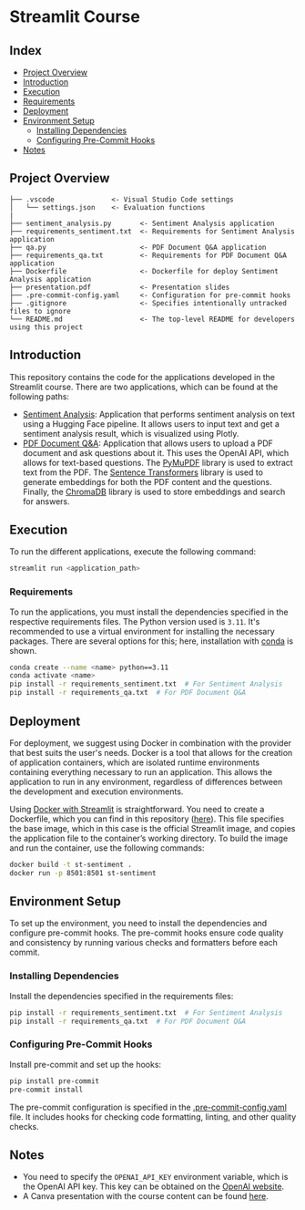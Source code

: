# Streamlit Course

## Index

- [Project Overview](#project-overview)
- [Introduction](#introduction)
- [Execution](#execution)
- [Requirements](#requirements)
- [Deployment](#deployment)
- [Environment Setup](#environment-setup)
  - [Installing Dependencies](#installing-dependencies)
  - [Configuring Pre-Commit Hooks](#configuring-pre-commit-hooks)
- [Notes](#notes)



## Project Overview

```
├── .vscode              <- Visual Studio Code settings
│   └── settings.json    <- Evaluation functions
|
├── sentiment_analysis.py       <- Sentiment Analysis application
├── requirements_sentiment.txt  <- Requirements for Sentiment Analysis application
├── qa.py                       <- PDF Document Q&A application
├── requirements_qa.txt         <- Requirements for PDF Document Q&A application
├── Dockerfile                  <- Dockerfile for deploy Sentiment Analysis application
├── presentation.pdf            <- Presentation slides
├── .pre-commit-config.yaml     <- Configuration for pre-commit hooks
├── .gitignore                  <- Specifies intentionally untracked files to ignore
└── README.md                   <- The top-level README for developers using this project
```


## Introduction

This repository contains the code for the applications developed in the Streamlit course. There are two applications, which can be found at the following paths:

- [Sentiment Analysis](sentiment_analysis.py): Application that performs sentiment analysis on text using a Hugging Face pipeline. It allows users to input text and get a sentiment analysis result, which is visualized using Plotly.
- [PDF Document Q&A](qa.py): Application that allows users to upload a PDF document and ask questions about it. This uses the OpenAI API, which allows for text-based questions. The [PyMuPDF](https://pypi.org/project/PyMuPDF/) library is used to extract text from the PDF. The [Sentence Transformers](https://www.sbert.net/) library is used to generate embeddings for both the PDF content and the questions. Finally, the [ChromaDB](https://www.trychroma.com/) library is used to store embeddings and search for answers.

## Execution

To run the different applications, execute the following command:

```bash
streamlit run <application_path>
```

### Requirements

To run the applications, you must install the dependencies specified in the respective requirements files. The Python version used is `3.11`. It's recommended to use a virtual environment for installing the necessary packages. There are several options for this; here, installation with [conda](https://docs.conda.io/en/latest/) is shown.

```bash
conda create --name <name> python==3.11
conda activate <name>
pip install -r requirements_sentiment.txt  # For Sentiment Analysis
pip install -r requirements_qa.txt  # For PDF Document Q&A
```

## Deployment

For deployment, we suggest using Docker in combination with the provider that best suits the user's needs. Docker is a tool that allows for the creation of application containers, which are isolated runtime environments containing everything necessary to run an application. This allows the application to run in any environment, regardless of differences between the development and execution environments.

Using [Docker with Streamlit](https://docs.streamlit.io/knowledge-base/tutorials/deploy/docker) is straightforward. You need to create a Dockerfile, which you can find in this repository ([here](Dockerfile)). This file specifies the base image, which in this case is the official Streamlit image, and copies the application file to the container’s working directory. To build the image and run the container, use the following commands:

```bash
docker build -t st-sentiment .
docker run -p 8501:8501 st-sentiment
```

## Environment Setup

To set up the environment, you need to install the dependencies and configure pre-commit hooks. The pre-commit hooks ensure code quality and consistency by running various checks and formatters before each commit.

### Installing Dependencies

Install the dependencies specified in the requirements files:

```bash
pip install -r requirements_sentiment.txt  # For Sentiment Analysis
pip install -r requirements_qa.txt  # For PDF Document Q&A
```

### Configuring Pre-Commit Hooks

Install pre-commit and set up the hooks:

```bash
pip install pre-commit
pre-commit install
```

The pre-commit configuration is specified in the [.pre-commit-config.yaml](.pre-commit-config.yaml) file. It includes hooks for checking code formatting, linting, and other quality checks.

## Notes

- You need to specify the `OPENAI_API_KEY` environment variable, which is the OpenAI API key. This key can be obtained on the [OpenAI website](https://openai.com/).
- A Canva presentation with the course content can be found [here](https://www.canva.com/design/DAGWYUE4Pis/n11RG34ek8JiyqeNHWkgXQ/edit?utm_content=DAGWYUE4Pis&utm_campaign=designshare&utm_medium=link2&utm_source=sharebutton).